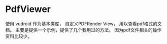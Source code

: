 # PdfViewer
使用 vudroid 作为基本类库， 自定义PDFRender View， 用以查看pdf格式的文档。
主要是提供一个示例，提供了几个我用过的方法。
因为pdf文件相关的操作资料比较少。
